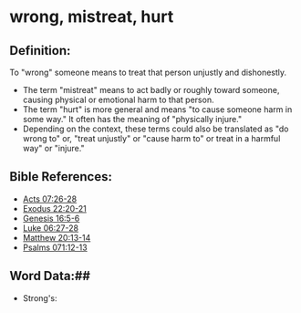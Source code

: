 # wrong, mistreat, hurt #

## Definition: ##

To "wrong" someone means to treat that person unjustly and dishonestly.

* The term "mistreat" means to act badly or roughly toward someone, causing physical or emotional harm to that person.
* The term "hurt" is more general and means "to cause someone harm in some way." It often has the meaning of "physically injure."
* Depending on the context, these terms could also be translated as "do wrong to" or, "treat unjustly" or "cause harm to" or treat in a harmful way" or "injure."

## Bible References: ##

* [Acts 07:26-28](rc://en/tn/help/act/07/26)
* [Exodus 22:20-21](rc://en/tn/help/exo/22/20)
* [Genesis 16:5-6](rc://en/tn/help/gen/16/05)
* [Luke 06:27-28](rc://en/tn/help/luk/06/27)
* [Matthew 20:13-14](rc://en/tn/help/mat/20/13)
* [Psalms 071:12-13](rc://en/tn/help/psa/071/012)

## Word Data:##

* Strong's: 


